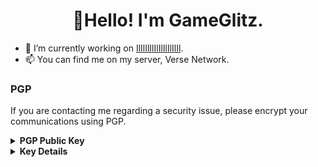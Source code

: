<h1 align="center">👋Hello! I'm GameGlitz.</h1>

- 🔭 I’m currently working on [IlIlIlIlIlIlIlIlIlIl](https://github.com/GameGlitz/Project).
- 📫 You can find me on my server, Verse Network.

### PGP
If you are contacting me regarding a security issue, please encrypt your communications using PGP.

<details>
  <summary><strong>PGP Public Key</strong></summary>
  
```
-----BEGIN PGP PUBLIC KEY BLOCK-----
Version: Keybase OpenPGP v1.0.0
Comment: https://keybase.io/crypto

xm8EX8qDLhMFK4EEACIDAwRnjwyr7K3T5DNvSijIdXyTQyIzqRfvscQblZWX8Ufz
lq3tZ0fgqOUHwM3PEFGXXrC1fydb2eAiEQXKsTydNa3Bkv/89HZokSKB6OynlBy+
Ozm+U2q3nzqAmJfWN58I2UHNJ0dhbWVHbGl0eiA8Z2FtZWdsaXR6YnVzaW5lc3NA
Z21haWwuY29tPsKPBBMTCgAXBQJfyoMuAhsvAwsJBwMVCggCHgECF4AACgkQ7msr
HuqirwTKhQF/f609hX2FNkKxV4BQCKP3fSOt9pj55NAqbZNo4wvNT7cGyl3u+DcU
OcHQdlNiWPJrAX9KjJW4ZKm15F8a0vIQV0jvVebTWtunfHNgXPBRpdursJvXXfiF
Oa7CEv2ou9j1jqzOUgRfyoMuEwgqhkjOPQMBBwIDBHHteUjL31yzpiBIflD44E2I
hYf1arJMe1S7UDbmMxObUqYrVlvvKVcZGrpEwkNGzXtluLARDajTHAsjBEcIyvDC
wCcEGBMKAA8FAl/Kgy4FCQ8JnAACGy4AagkQ7msrHuqirwRfIAQZEwoABgUCX8qD
LgAKCRBv285ZuYjnSHVtAP9j/wyGXfGmtMxsnHsppnJzRt1RBypBWOMQ9uNCsZ9T
tgEA5oiS+vv2O0hcAr6ftGrvihEwXKzeFfhR3X6zysaxRtMWDQF+N3+wdN7C6FoW
XvAk0qLVcJ3lmyws+tfSDsAgQIOeHlLAVIQpnd1epwydYXciKWHyAYDU2Ku8V/cV
GoFrlKwnWlIw4PZLvSDoVABcUrq3Ix/u4nKgmY9BPO7qzXEiUqeVQELOUgRfyoMu
EwgqhkjOPQMBBwIDBMyKj79i4mKxMPq4/iMRjb5CoxrDZCpKNkMwKu91c7g/ugaY
d6iMUal/IaH2vlDIoIxOnwl4zeQujEJ5dyf81frCwCcEGBMKAA8FAl/Kgy4FCQ8J
nAACGy4AagkQ7msrHuqirwRfIAQZEwoABgUCX8qDLgAKCRAu0rNj1tUvdoxgAP9M
Ot39sJ0N2boISsq0nmv7ClS9fknvhs5o6ra0eOIA7AD9H16dfPvaht5A7o9UHoSe
dl4ulEZSUVSz40XkHpaGMKBsJQF+Lo7EW1gE1KYjEJU85yPDea5ykB1rMsQzfOE3
9k9GtfK496gBAQaV5CmxEGtgvsUPAX9YAIt1UG4zNxBqwAZ4YwthwsM+Co26mXXd
dVq3T2XfLEfjhd1x6AlZjERFvDkKlw4=
=gtwH
-----END PGP PUBLIC KEY BLOCK-----
```
</details>

<details>
  <summary><strong>Key Details</strong></summary>

**Key SHA256 Checksum:** 089656ca40ed49fdbad84a58001ffaab64dc7fa6eaee35a3af790e91ced91988
**Key MD5 Checksum:** 167834fae80738f0902feeb696870633

**Key Type:** ECC
**Expires:** Never, unless redacted.

**Key Size:** 384/384 (In RSA, this would be the same as 4096/4096 or above)
**User ID:** GameGlitz
**User Email:** gameglitzbusiness@gmail.com

**Other Information:** This key was generated with ECCGen Level 10. This means you must have physical access to the diode, along with the passphrase, card, and toolchain.
</details>
